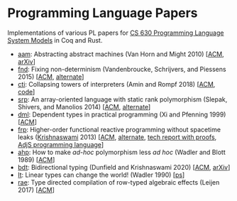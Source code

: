 # Programming Language Papers

Implementations of various PL papers for [CS 630 Programming Language System
Models](https://faculty.cs.byu.edu/~kimball/630/) in Coq and Rust.

- [aam](aam): Abstracting abstract machines (Van Horn and Might 2010)
  [[ACM](https://dl.acm.org/doi/10.1145/1863543.1863553),
  [arXiv](https://arxiv.org/abs/1007.4446)]
- [fnd](fnd): Fixing non-determinism (Vandenbroucke, Schrijvers, and Piessens
  2015) [[ACM](https://dl.acm.org/doi/10.1145/2897336.2897342),
  [alternate](https://lirias.kuleuven.be/retrieve/383155/)]
- [cti](cti): Collapsing towers of interpreters (Amin and Rompf 2018)
  [[ACM](https://dl.acm.org/doi/10.1145/3158140),
  [code](https://github.com/TiarkRompf/collapsing-towers)]
- [srp](srp): An array-oriented language with static rank polymorphism (Slepak,
  Shivers, and Manolios 2014)
  [[ACM](https://dl.acm.org/doi/10.1007/978-3-642-54833-8_3),
  [alternate](https://www.ccs.neu.edu/home/jrslepak/typed-j.pdf)]
- [dml](dml): Dependent types in practical programming (Xi and Pfenning 1999)
  [[ACM](https://dl.acm.org/doi/10.1145/292540.292560)]
- [frp](frp): Higher-order functional reactive programming without spacetime
  leaks ([Krishnaswami](https://www.cl.cam.ac.uk/~nk480/) 2013)
  [[ACM](https://dl.acm.org/doi/10.1145/2544174.2500588),
  [alternate](https://www.cl.cam.ac.uk/~nk480/simple-frp.pdf),
  [tech report with proofs](https://www.cl.cam.ac.uk/~nk480/simple-frp-techreport.pdf),
  [AdjS programming language](https://www.cl.cam.ac.uk/~nk480/adjs-0.1.tgz)]
- [ahp](ahp): How to make *ad-hoc* polymorphism less *ad hoc* (Wadler and Blott
  1989) [[ACM](https://dl.acm.org/doi/10.1145/75277.75283)]
- [bdt](bdt): Bidirectional typing (Dunfield and Krishnaswami 2020)
  [[ACM](https://dl.acm.org/doi/10.1145/3450952),
  [arXiv](https://arxiv.org/abs/1908.05839)]
- [lt](lt): Linear types can change the world! (Wadler 1990)
  [[ps](https://homepages.inf.ed.ac.uk/wadler/papers/linear/linear.ps)]
- [rae](rae): Type directed compilation of row-typed algebraic effects (Leijen
  2017) [[ACM](https://dl.acm.org/doi/10.1145/3009837.3009872)]

